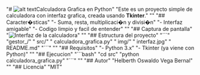 "#  ![alt text](image.png)Calculadora Grafica en Python" 
"Este es un proyecto simple de calculadora con interfaz grafica, creada usando **Tkinter**." 
"" 
"##  Caracter�sticas" 
"- Suma, resta, multiplicaci�n y divisi�n" 
"- Interfaz amigable" 
"- Codigo limpio y facil de entender" 
"" 
"##  Captura de pantalla" 
"![Interfaz de la calculadora](img/interfaz.jpg)" 
"" 
"##  Estructura del proyecto" 
"\`\`\`" 
"gestor_/" 
" src/" 
" calculadora_grafica.py" 
" img/" 
" interfaz.jpg" 
" README.md" 
"\`\`\`" 
"" 
"##  Requisitos" 
"- Python 3.x" 
"- Tkinter (ya viene con Python)" 
"" 
"##  Ejecucion" 
"\`\`\`bash" 
"cd src" 
"python calculadora_grafica.py" 
"\`\`\`" 
"" 
"##  Autor" 
"Helberth Oswaldo Vega Bernal" 
"" 
"##  Licencia" 
"MIT" 
